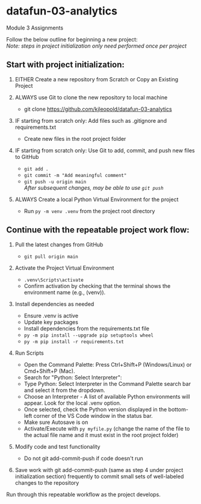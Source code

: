 # datafun-03-analytics
Module 3 Assignments

Follow the below outline for beginning a new project:  
*Note: steps in project initialization only need performed once per project*

## Start with project initialization:
1. EITHER Create a new repository from Scratch or Copy an Existing Project

2. ALWAYS use Git to clone the new repository to local machine
    * git clone https://github.com/kjleopold/datafun-03-analytics

3. IF starting from scratch only: Add files such as .gitignore and requirements.txt
    * Create new files in the root project folder

4. IF starting from scratch only: Use Git to add, commit, and push new files to GitHub
    * `git add .`
    * `git commit -m "Add meaningful comment"`
    * `git push -u origin main`  
    *After subsequent changes, may be able to use `git push`*

5. ALWAYS Create a local Python Virtual Environment for the project
    * Run `py -m venv .venv` from the project root directory

## Continue with the repeatable project work flow:
1. Pull the latest changes from GitHub
    * `git pull origin main`

2. Activate the Project Virtual Environment
    * `.venv\Scripts\activate`
    * Confirm activation by checking that the terminal shows the environment name (e.g.,  (venv)).

3. Install dependencies as needed
    * Ensure .venv is active
    * Update key packages
    * Install dependencies from the requirements.txt file
    * `py -m pip install --upgrade pip setuptools wheel`
    * `py -m pip install -r requirements.txt`

4. Run Scripts
    * Open the Command Palette: Press Ctrl+Shift+P (Windows/Linux) or Cmd+Shift+P (Mac).
    * Search for "Python: Select Interpreter":
    * Type Python: Select Interpreter in the Command Palette search bar and select it from the dropdown.
    * Choose an Interpreter - A list of available Python environments will appear. Look for the local .venv option.
    * Once selected, check the Python version displayed in the bottom-left corner of the VS Code window in the status bar.
    * Make sure Autosave is on
    * Activate/Execute with `py myfile.py` (change the name of the file to the actual file name and it must exist in the root project folder)

5. Modify code and test functionality
    * Do not git add-commit-push if code doesn't run

6. Save work with git add-commit-push (same as step 4 under project initialization section) frequently to commit small sets of well-labeled changes to the repository

Run through this repeatable workflow as the project develops. 